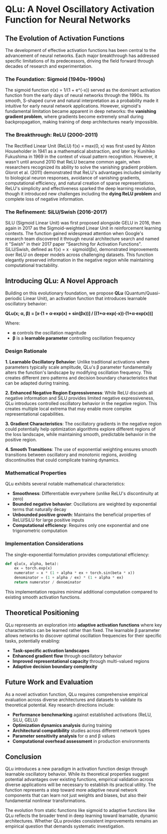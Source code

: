 # QLu: A Novel Oscillatory Activation Function for Neural Networks

## The Evolution of Activation Functions

The development of effective activation functions has been central to the advancement of neural networks. Each major breakthrough has addressed specific limitations of its predecessors, driving the field forward through decades of research and experimentation.

### The Foundation: Sigmoid (1940s-1990s)

The sigmoid function σ(x) = 1/(1 + e^(-x)) served as the dominant activation function from the early days of neural networks through the 1990s. Its smooth, S-shaped curve and natural interpretation as a probability made it intuitive for early neural network applications. However, sigmoid's fundamental limitation became apparent in deep networks: the **vanishing gradient problem**, where gradients become extremely small during backpropagation, making training of deep architectures nearly impossible.

### The Breakthrough: ReLU (2000-2011)

The Rectified Linear Unit (ReLU) f(x) = max(0, x) was first used by Alston Householder in 1941 as a mathematical abstraction, and later by Kunihiko Fukushima in 1969 in the context of visual pattern recognition. However, it wasn't until around 2010 that ReLU became common again, when researchers recognized its ability to solve the vanishing gradient problem. Glorot et al. (2011) demonstrated that ReLU's advantages included similarity to biological neuron responses, avoidance of vanishing gradients, computational efficiency, and natural creation of sparse representations. ReLU's simplicity and effectiveness sparked the deep learning revolution, though it introduced new challenges including the **dying ReLU problem** and complete loss of negative information.

### The Refinement: SiLU/Swish (2016-2017)

SiLU (Sigmoid Linear Unit) was first proposed alongside GELU in 2016, then again in 2017 as the Sigmoid-weighted Linear Unit in reinforcement learning contexts. The function gained widespread attention when Google's research team discovered it through neural architecture search and named it "Swish" in their 2017 paper "Searching for Activation Functions". SiLU/Swish, defined as f(x) = x · sigmoid(βx), demonstrated improvements over ReLU on deeper models across challenging datasets. This function elegantly preserved information in the negative region while maintaining computational tractability.

## Introducing QLu: A Novel Approach

Building on this evolutionary foundation, we propose **QLu** (Quantum/Quasi-periodic Linear Unit), an activation function that introduces learnable oscillatory behavior:

**QLu(x; α, β) = [x·(1 + α·exp(x) + sin(βx))] / [(1+α·exp(-x))·(1+α·exp(x))]**

Where:
- **α** controls the oscillation magnitude
- **β** is a **learnable parameter** controlling oscillation frequency

### Design Rationale

**1. Learnable Oscillatory Behavior**: Unlike traditional activations where parameters typically scale amplitude, QLu's β parameter fundamentally alters the function's landscape by modifying oscillation frequency. This creates different zero patterns and decision boundary characteristics that can be adapted during training.

**2. Enhanced Negative Region Expressiveness**: While ReLU discards all negative information and SiLU provides limited negative expressiveness, QLu introduces controlled oscillatory behavior in the negative region. This creates multiple local extrema that may enable more complex representational capabilities.

**3. Gradient Characteristics**: The oscillatory gradients in the negative region could potentially help optimization algorithms explore different regions of the loss landscape, while maintaining smooth, predictable behavior in the positive region.

**4. Smooth Transitions**: The use of exponential weighting ensures smooth transitions between oscillatory and monotonic regions, avoiding discontinuities that could complicate training dynamics.

### Mathematical Properties

QLu exhibits several notable mathematical characteristics:

- **Smoothness**: Differentiable everywhere (unlike ReLU's discontinuity at zero)
- **Bounded negative behavior**: Oscillations are weighted by exponential terms that naturally decay
- **Unbounded positive growth**: Maintains the beneficial properties of ReLU/SiLU for large positive inputs
- **Computational efficiency**: Requires only one exponential and one trigonometric computation

### Implementation Considerations

The single-exponential formulation provides computational efficiency:

```python
def qlu(x, alpha, beta):
    ex = torch.exp(x)
    numerator = x * (1 + alpha * ex + torch.sin(beta * x))
    denominator = (1 + alpha / ex) * (1 + alpha * ex)
    return numerator / denominator
```

This implementation requires minimal additional computation compared to existing smooth activation functions.

## Theoretical Positioning

QLu represents an exploration into **adaptive activation functions** where key characteristics can be learned rather than fixed. The learnable β parameter allows networks to discover optimal oscillation frequencies for their specific tasks, potentially enabling:

- **Task-specific activation landscapes**
- **Enhanced gradient flow** through oscillatory behavior
- **Improved representational capacity** through multi-valued regions
- **Adaptive decision boundary complexity**

## Future Work and Evaluation

As a novel activation function, QLu requires comprehensive empirical evaluation across diverse architectures and datasets to validate its theoretical potential. Key research directions include:

- **Performance benchmarking** against established activations (ReLU, SiLU, GELU)
- **Optimization dynamics analysis** during training
- **Architectural compatibility** studies across different network types
- **Parameter sensitivity analysis** for α and β values
- **Computational overhead assessment** in production environments

## Conclusion

QLu introduces a new paradigm in activation function design through learnable oscillatory behavior. While its theoretical properties suggest potential advantages over existing functions, empirical validation across diverse applications will be necessary to establish its practical utility. The function represents a step toward more adaptive neural network components that can learn not just weights and biases, but also their fundamental nonlinear transformations.

The evolution from static functions like sigmoid to adaptive functions like QLu reflects the broader trend in deep learning toward learnable, dynamic architectures. Whether QLu provides consistent improvements remains an empirical question that demands systematic investigation.
